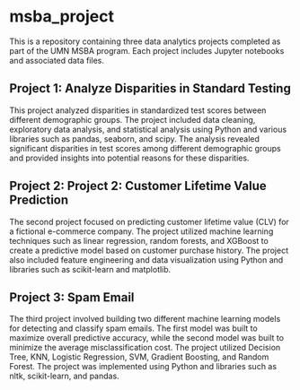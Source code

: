 # msba_project

This is a repository containing three data analytics projects completed as part of the UMN MSBA program. Each project includes Jupyter notebooks and associated data files.

## Project 1: Analyze Disparities in Standard Testing
This project analyzed disparities in standardized test scores between different demographic groups. The project included data cleaning, exploratory data analysis, and statistical analysis using Python and various libraries such as pandas, seaborn, and scipy. The analysis revealed significant disparities in test scores among different demographic groups and provided insights into potential reasons for these disparities.

## Project 2: Project 2: Customer Lifetime Value Prediction
The second project focused on predicting customer lifetime value (CLV) for a fictional e-commerce company. The project utilized machine learning techniques such as linear regression, random forests, and XGBoost to create a predictive model based on customer purchase history. The project also included feature engineering and data visualization using Python and libraries such as scikit-learn and matplotlib.

## Project 3: Spam Email
The third project involved building two different machine learning models for detecting and classify spam emails. The first model was built to maximize overall predictive accuracy, while the second model was built to minimize the average misclassification cost. The project utilized Decision Tree, KNN, Logistic Regression, SVM, Gradient Boosting, and Random Forest. The project was implemented using Python and libraries such as nltk, scikit-learn, and pandas.
